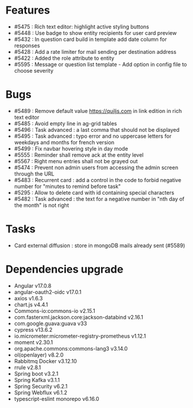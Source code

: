 
# Features
- #5475 : Rich text editor: highlight active styling buttons
- #5448 : Use badge to show entity recipients for user card preview
- #5432 : In question card build in template add date column for responses
- #5428 : Add a rate limiter for mail sending per destination address
- #5422 : Added the role attribute to entity
- #5595 : Message or question list template - Add option in config file to choose severity
  
# Bugs

- #5489 : Remove default value https://quiljs.com in link edition in rich text editor
- #5485 : Avoid empty line in ag-grid tables
- #5496 : Task advanced : a last comma that should not be displayed
- #5495 : Task advanced : typo error and no uppercase letters for weekdays and months for french version
- #5499 : Fix navbar hovering style in day mode
- #5555 : Reminder shall remove ack at the entity level
- #5567 : Right menu entries shall not be grayed out
- #5474 : Prevent non admin users from accessing the admin screen through the URL
- #5483 : Recurrent card : add a control in the code to forbid negative number for "minutes to remind before task"
- #5295 : Allow to delete card with id containing special characters
- #5482 : Task advanced : the text for a negative number in "nth day of the month" is not right

# Tasks

- Card external diffusion : store in mongoDB mails already sent (#5589)

# Dependencies upgrade

- Angular v17.0.8
- angular-oauth2-oidc v17.0.1
- axios v1.6.3
- chart.js v4.4.1
- Commons-io:commons-io v2.15.1
- com.fasterxml.jackson.core:jackson-databind v2.16.1
- com.google.guava:guava v33
- cypress v13.6.2
- io.micrometer:micrometer-registry-prometheus v1.12.1
- moment v2.30.1
- org.apache.commons:commons-lang3 v3.14.0
- ol(openlayer) v8.2.0 
- Rabbitmq Docker v3.12.10
- rrule v2.8.1
- Spring boot v3.2.1
- Spring Kafka v3.1.1
- Spring Security v6.2.1
- Spring Webflux v6.1.2
- typescript-eslint monorepo v6.16.0
